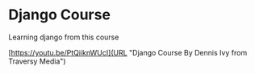 # Django Course

Learning django from this course

[https://youtu.be/PtQiiknWUcI](URL "Django Course By Dennis Ivy from Traversy Media")